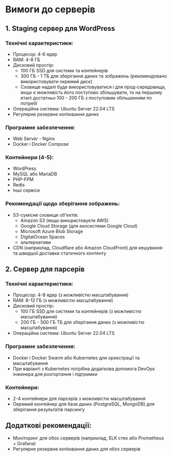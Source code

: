 # Вимоги до серверів

## 1. Staging сервер для WordPress

### Технічні характеристики:
- Процесор: 4-6 ядер
- RAM: 4-8 ГБ
- Дисковий простір:
    - 100 ГБ SSD для системи та контейнерів
    - 300 ГБ - 1 ТБ для зберігання даних та зображень (рекомендовано використовувати окремий диск)
    - Сховище надалі буде використовуватися і для прод-середовища, якщо є можливість його поступово збільшувати, то на першому етапі достатньо 100 - 200 ГБ з поступовим збільшенням по потребі
- Операційна система: Ubuntu Server 22.04 LTS
- Регулярне резервне копіювання даних

### Програмне забезпечення:
- Web Server - Nginx
- Docker і Docker Compose

### Контейнери (4-5):
- WordPress
- MySQL або MariaDB
- PHP-FPM
- Redis
- Інші сервіси

### Рекомендації щодо зберігання зображень:
- S3-сумісне сховище об'єктів:
    - Amazon S3 (якщо використовуєте AWS)
    - Google Cloud Storage (для екосистеми Google Cloud)
    - Microsoft Azure Blob Storage
    - DigitalOcean Spaces
    - альтернативи
- CDN (наприклад, Cloudflare або Amazon CloudFront) для кешування та швидшої доставки статичного контенту

## 2. Сервер для парсерів

### Технічні характеристики:
- Процесор: 4-8 ядер (з можливістю масштабування)
- RAM: 8-12 ГБ (з можливістю масштабування)
- Дисковий простір:
    - 100 ГБ SSD для системи та контейнерів (з можливістю масштабування)
    - 200 ГБ - 500 ГБ ТБ для зберігання даних (з можливістю масштабування)
- Операційна система: Ubuntu Server 22.04 LTS

### Програмне забезпечення:
- Docker і Docker Swarm або Kubernetes для оркестрації та масштабування
- При варіанті з Kubernetes потрібна додаткова допомога DevOps інженера для розгортання і підтримки 

### Контейнери:
- 2-4 контейнери для парсерів з можливістю масштабування
- Окремий контейнер для бази даних (PostgreSQL, MongoDB) для зберігання результатів парсингу

## Додаткові рекомендації:

- Моніторинг для обох серверів (наприклад, ELK стек або Prometheus + Grafana)
- Регулярне резервне копіювання даних для обох серверів